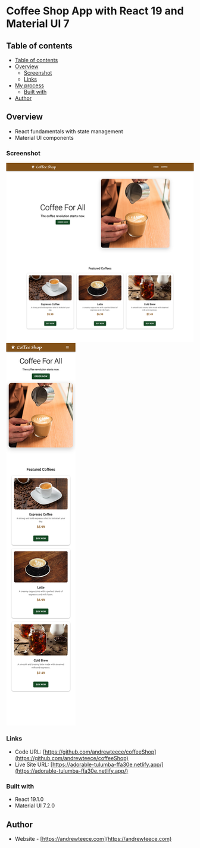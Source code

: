 # Coffee Shop App with React 19 and Material UI 7


## Table of contents

- [Table of contents](#table-of-contents)
- [Overview](#overview)
  - [Screenshot](#screenshot)
  - [Links](#links)
- [My process](#my-process)
  - [Built with](#built-with)
- [Author](#author)



## Overview

- React fundamentals with state management
- Material UI components


### Screenshot

![](./src/assets/images/desktop.png)
![](./src/assets/images/mobile.png)

### Links

- Code URL: [https://github.com/andrewteece/coffeeShop](https://github.com/andrewteece/coffeeShop)
- Live Site URL: [https://adorable-tulumba-ffa30e.netlify.app/](https://adorable-tulumba-ffa30e.netlify.app/)

### Built with

- React 19.1.0
- Material UI 7.2.0

## Author

- Website - [https://andrewteece.com](https://andrewteece.com)



